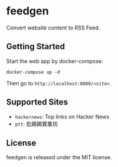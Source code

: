 # feedgen

Convert website content to RSS Feed.

## Getting Started

Start the web app by docker-compose:

```
docker-compose up -d
```

Then go to `http://localhost:8080/<site>`.

## Supported Sites

- `hackernews`: Top links on Hacker News
- `ptt`: 批踢踢實業坊

## License

feedgen is released under the MIT license.
